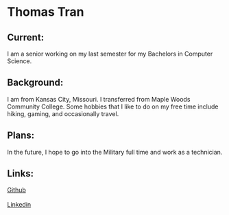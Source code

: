 # Thomas Tran

## Current:
I am a senior working on my last semester for my Bachelors in Computer Science. 

## Background:
I am from Kansas City, Missouri. I transferred from Maple Woods Community College. Some hobbies that I like to do on my free time include hiking, gaming, and occasionally travel.

## Plans:
In the future, I hope to go into the Military full time and work as a technician.

## Links:
[Github](https://github.com/thomastran7) <br />
<br />
[Linkedin](https://www.linkedin.com/in/thomas-tran-443b36191/)
